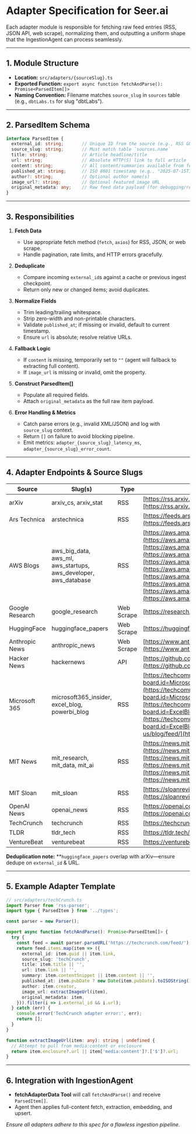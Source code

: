 # Adapter Specification for Seer.ai

Each adapter module is responsible for fetching raw feed entries (RSS, JSON API, web scrape), normalizing them, and outputting a uniform shape that the IngestionAgent can process seamlessly.

---

## 1. Module Structure

- **Location:** `src/adapters/{sourceSlug}.ts`
- **Exported Function:** `export async function fetchAndParse(): Promise<ParsedItem[]>`
- **Naming Convention:** Filename matches `source_slug` in `sources` table (e.g., `dbtLabs.ts` for slug "dbtLabs").

---

## 2. ParsedItem Schema

```ts
interface ParsedItem {
  external_id: string;       // Unique ID from the source (e.g., RSS GUID, API ID)
  source_slug: string;       // Must match table `sources.name`
  title: string;             // Article headline/title
  url: string;               // Absolute HTTP(S) link to full article
  content: string;           // All content/summaries available from feed
  published_at: string;      // ISO 8601 timestamp (e.g., "2025-07-15T13:45:00Z")
  author?: string;           // Optional author name(s)
  image_url?: string;        // Optional featured image URL
  original_metadata: any;    // Raw feed data payload (for debugging/replay)
}
```

---

## 3. Responsibilities

1. **Fetch Data**

   - Use appropriate fetch method (`fetch`, `axios`) for RSS, JSON, or web scrape.
   - Handle pagination, rate limits, and HTTP errors gracefully.

2. **Deduplicate**

   - Compare incoming `external_id`s against a cache or previous ingest checkpoint.
   - Return only new or changed items; avoid duplicates.

3. **Normalize Fields**

   - Trim leading/trailing whitespace.
   - Strip zero-width and non-printable characters.
   - Validate `published_at`; if missing or invalid, default to current timestamp.
   - Ensure `url` is absolute; resolve relative URLs.

4. **Fallback Logic**

   - If `content` is missing, temporarily set to `""` (agent will fallback to extracting full content).
   - If `image_url` is missing or invalid, omit the property.

5. **Construct ParsedItem[]**

   - Populate all required fields.
   - Attach `original_metadata` as the full raw item payload.

6. **Error Handling & Metrics**

   - Catch parse errors (e.g., invalid XML/JSON) and log with `source_slug` context.
   - Return `[]` on failure to avoid blocking pipeline.
   - Emit metrics: `adapter_{source_slug}_latency_ms`, `adapter_{source_slug}_error_count`.

---

## 4. Adapter Endpoints & Source Slugs

| Source          | Slug(s)                                                               | Type       | Endpoint(s)                                                                                                                                                                                                                                                                                                                                                                                                                                                                          |
| --------------- | --------------------------------------------------------------------- | ---------- | ------------------------------------------------------------------------------------------------------------------------------------------------------------------------------------------------------------------------------------------------------------------------------------------------------------------------------------------------------------------------------------------------------------------------------------------------------------------------------------ |
| arXiv           | arxiv\_cs, arxiv\_stat                                                | RSS        | [https://rss.arxiv.org/rss/cs](https://rss.arxiv.org/rss/cs)[https://rss.arxiv.org/rss/stat](https://rss.arxiv.org/rss/stat)                                                                                                                                                                                                                                                                                                                                                         |
| Ars Technica    | arstechnica                                                           | RSS        | [https://feeds.arstechnica.com/arstechnica/index](https://feeds.arstechnica.com/arstechnica/index)                                                                                                                                                                                                                                                                                                                                                                                   |
| AWS Blogs       | aws\_big\_data, aws\_ml, aws\_startups, aws\_developer, aws\_database | RSS        | [https://aws.amazon.com/blogs/big-data/feed/](https://aws.amazon.com/blogs/big-data/feed/)[https://aws.amazon.com/blogs/machine-learning/feed/](https://aws.amazon.com/blogs/machine-learning/feed/)[https://aws.amazon.com/blogs/startups/feed/](https://aws.amazon.com/blogs/startups/feed/)[https://aws.amazon.com/blogs/developer/feed/](https://aws.amazon.com/blogs/developer/feed/)[https://aws.amazon.com/blogs/database/feed/](https://aws.amazon.com/blogs/database/feed/) |
| Google Research | google\_research                                                      | Web Scrape | [https://research.google/blog/](https://research.google/blog/)                                                                                                                                                                                                                                                                                                                                                                                                                       |
| HuggingFace     | huggingface\_papers                                                   | Web Scrape | [https://huggingface.co/papers](https://huggingface.co/papers)                                                                                                                                                                                                                                                                                                                                                                                                                       |
| Anthropic News  | anthropic\_news                                                       | Web Scrape | [https://www.anthropic.com/news](https://www.anthropic.com/news)                                                                                                                                                                                                                                                                                                                                                                                                                     |
| Hacker News     | hackernews                                                            | API        | [https://github.com/HackerNews/API](https://github.com/HackerNews/API)                                                                                                                                                                                                                                                                                                                                                                                                               |
| Microsoft 365   | microsoft365\_insider, excel\_blog, powerbi\_blog                     | RSS        | [https://techcommunity.microsoft.com/t5/s/gxcuf89792/rss/board?board.id=Microsoft365InsiderBlog](https://techcommunity.microsoft.com/t5/s/gxcuf89792/rss/board?board.id=Microsoft365InsiderBlog)[https://techcommunity.microsoft.com/t5/s/gxcuf89792/rss/board?board.id=ExcelBlog](https://techcommunity.microsoft.com/t5/s/gxcuf89792/rss/board?board.id=ExcelBlog)[https://powerbi.microsoft.com/en-us/blog/feed/](https://powerbi.microsoft.com/en-us/blog/feed/)                 |
| MIT News        | mit\_research, mit\_data, mit\_ai                                     | RSS        | [https://news.mit.edu/rss/research](https://news.mit.edu/rss/research)[https://news.mit.edu/topic/mitdata-rss.xml](https://news.mit.edu/topic/mitdata-rss.xml)[https://news.mit.edu/topic/mitartificial-intelligence2-rss.xml](https://news.mit.edu/topic/mitartificial-intelligence2-rss.xml)                                                                                                                                                                                       |
| MIT Sloan       | mit\_sloan                                                            | RSS        | [https://sloanreview.mit.edu/feed/](https://sloanreview.mit.edu/feed/)                                                                                                                                                                                                                                                                                                                                                                                                               |
| OpenAI News     | openai\_news                                                          | RSS        | [https://openai.com/news/rss.xml](https://openai.com/news/rss.xml)                                                                                                                                                                                                                                                                                                                                                                                                                   |
| TechCrunch      | techcrunch                                                            | RSS        | [https://techcrunch.com/feed/](https://techcrunch.com/feed/)                                                                                                                                                                                                                                                                                                                                                                                                                         |
| TLDR            | tldr\_tech                                                            | RSS        | [https://tldr.tech/api/rss/tech](https://tldr.tech/api/rss/tech)                                                                                                                                                                                                                                                                                                                                                                                                                     |
| VentureBeat     | venturebeat                                                           | RSS        | [https://venturebeat.com/feed/](https://venturebeat.com/feed/)                                                                                                                                                                                                                                                                                                                                                                                                                       |

**Deduplication note:** \*\*`huggingface_papers` overlap with arXiv—ensure dedupe on `external_id` & URL.



---

## 5. Example Adapter Template

```ts
// src/adapters/techCrunch.ts
import Parser from 'rss-parser';
import type { ParsedItem } from '../types';

const parser = new Parser();

export async function fetchAndParse(): Promise<ParsedItem[]> {
  try {
    const feed = await parser.parseURL('https://techcrunch.com/feed/');
    return feed.items.map(item => ({
      external_id: item.guid || item.link,
      source_slug: 'techCrunch',
      title: item.title || '',
      url: item.link || '',
      summary: item.contentSnippet || item.content || '',
      published_at: item.pubDate ? new Date(item.pubDate).toISOString() : new Date().toISOString(),
      author: item.creator,
      image_url: extractImageUrl(item),
      original_metadata: item,
    })).filter(i => i.external_id && i.url);
  } catch (err) {
    console.error('TechCrunch adapter error:', err);
    return [];
  }
}

function extractImageUrl(item: any): string | undefined {
  // Attempt to pull from media:content or enclosure
  return item.enclosure?.url || item['media:content']?.['$']?.url;
}
```

---

## 6. Integration with IngestionAgent

- **fetchAdapterData Tool** will call `fetchAndParse()` and receive `ParsedItem[]`.
- Agent then applies full-content fetch, extraction, embedding, and upsert.

*Ensure all adapters adhere to this spec for a flawless ingestion pipeline.*

